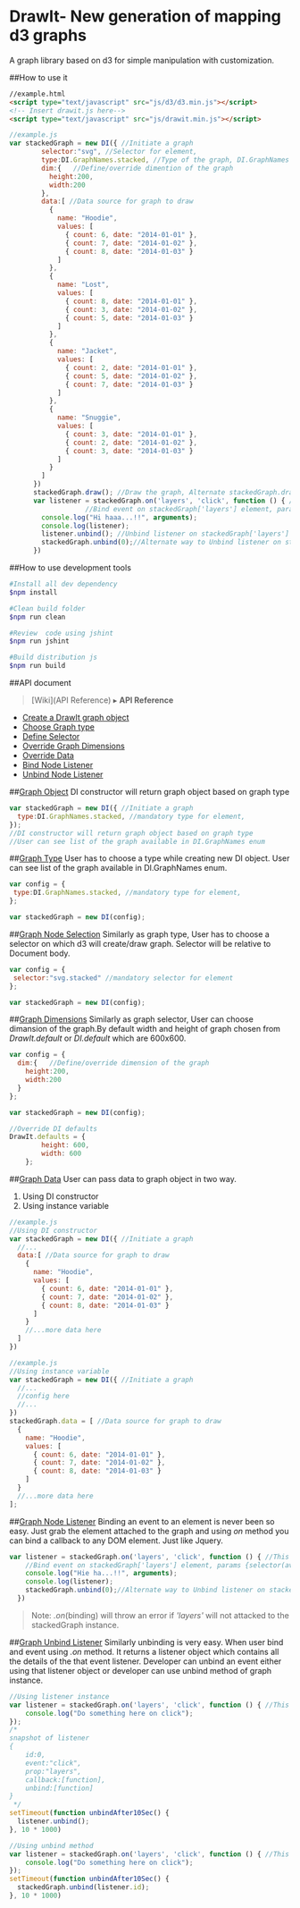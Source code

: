 # DrawIt- New generation of mapping d3 graphs
A graph library based on d3 for simple manipulation with customization.

##How to use it
```html
//example.html
<script type="text/javascript" src="js/d3/d3.min.js"></script>
<!-- Insert drawit.js here-->
<script type="text/javascript" src="js/drawit.min.js"></script>
```
```js
//example.js
var stackedGraph = new DI({ //Initiate a graph
        selector:"svg", //Selector for element,
        type:DI.GraphNames.stacked, //Type of the graph, DI.GraphNames contains list of the graph enum
        dim:{   //Define/override dimention of the graph
          height:200,
          width:200
        },
        data:[ //Data source for graph to draw
          {
            name: "Hoodie",
            values: [
              { count: 6, date: "2014-01-01" },
              { count: 7, date: "2014-01-02" },
              { count: 8, date: "2014-01-03" }
            ]
          },
          {
            name: "Lost",
            values: [
              { count: 8, date: "2014-01-01" },
              { count: 3, date: "2014-01-02" },
              { count: 5, date: "2014-01-03" }
            ]
          },
          {
            name: "Jacket",
            values: [
              { count: 2, date: "2014-01-01" },
              { count: 5, date: "2014-01-02" },
              { count: 7, date: "2014-01-03" }
            ]
          },
          {
            name: "Snuggie",
            values: [
              { count: 3, date: "2014-01-01" },
              { count: 2, date: "2014-01-02" },
              { count: 3, date: "2014-01-03" }
            ]
          }
        ]
      })
      stackedGraph.draw(); //Draw the graph, Alternate stackedGraph.draw(/*{data here}*/)
      var listener = stackedGraph.on('layers', 'click', function () { //This will return listener object
                   //Bind event on stackedGraph['layers'] element, params {selector(available in that graph), event, callback}
        console.log("Hi haaa...!!", arguments);
        console.log(listener);
        listener.unbind(); //Unbind listener on stackedGraph['layers'] element
        stackedGraph.unbind(0);//Alternate way to Unbind listener on stackedGraph['layers'] element, using listener id
      })
```
##How to use development tools
```bash
#Install all dev dependency
$npm install

#Clean build folder
$npm run clean

#Review  code using jshint
$npm run jshint

#Build distribution js
$npm run build
```
##API document
> [Wiki](API Reference) ▸ **API Reference** 


* [Create a DrawIt graph object](#graph-object) 
* [Choose Graph type](#graph-type)
* [Define Selector](#graph-node-selection)
* [Override Graph Dimensions](#graph-dimensions) 
* [Override Data](#graph-data) 
* [Bind Node Listener](#graph-node-listener) 
* [Unbind Node Listener](#graph-unbind-listener) 

##[Graph Object](#graph-object)
DI constructor will return graph object based on graph type
```js
var stackedGraph = new DI({ //Initiate a graph
  type:DI.GraphNames.stacked, //mandatory type for element,
});
//DI constructor will return graph object based on graph type
//User can see list of the graph available in DI.GraphNames enum
```

##[Graph Type](#graph-type)
User has to choose a type while creating new DI object. User can see list of the graph available in DI.GraphNames enum.
```js
var config = { 
 type:DI.GraphNames.stacked, //mandatory type for element,
};
```
```js
var stackedGraph = new DI(config);
```

##[Graph Node Selection](#graph-node-selection)
Similarly as graph type, User has to choose a selector on which d3 will create/draw graph. Selector will be relative to Document body.
```js
var config = { 
 selector:"svg.stacked" //mandatory selector for element
};
```
```js
var stackedGraph = new DI(config);
```

##[Graph Dimensions](#graph-dimensions) 
Similarly as graph selector, User can choose dimansion of the graph.By default width and height of graph chosen from *_DrawIt.default_* or *_DI.default_* which are 600x600. 
```js
var config = { 
  dim:{   //Define/override dimension of the graph
    height:200,
    width:200
  }
};
```
```js
var stackedGraph = new DI(config);
```
```js
//Override DI defaults
DrawIt.defaults = {
        height: 600,
        width: 600
    };
```

##[Graph Data](#graph-data) 
User can pass data to graph object in two way. 

1. Using DI constructor
2. Using instance variable
```js
//example.js
//Using DI constructor
var stackedGraph = new DI({ //Initiate a graph
  //...
  data:[ //Data source for graph to draw
    {
      name: "Hoodie",
      values: [
        { count: 6, date: "2014-01-01" },
        { count: 7, date: "2014-01-02" },
        { count: 8, date: "2014-01-03" }
      ]
    }
    //...more data here
  ]
})
``` 
```js
//example.js
//Using instance variable
var stackedGraph = new DI({ //Initiate a graph
  //...
  //config here
  //...
})
stackedGraph.data = [ //Data source for graph to draw
  {
    name: "Hoodie",
    values: [
      { count: 6, date: "2014-01-01" },
      { count: 7, date: "2014-01-02" },
      { count: 8, date: "2014-01-03" }
    ]
  }
  //...more data here
];
```

##[Graph Node Listener](#graph-node-listener) 
Binding an event to an element is never been so easy. Just grab the element attached to the graph and using *_on_* method you can bind a callback to any DOM element. Just like Jquery.
```js
var listener = stackedGraph.on('layers', 'click', function () { //This will return listener object
    //Bind event on stackedGraph['layers'] element, params {selector(available in that graph), event, callback}
    console.log("Hie ha...!!", arguments);
    console.log(listener);
    stackedGraph.unbind(0);//Alternate way to Unbind listener on stackedGraph['layers'] element, using listener id
  })
```
>Note: *_.on_*(binding) will throw an error if _'layers'_ will not attacked to the stackedGraph instance.

##[Graph Unbind Listener](#graph-unbind-listener) 
Similarly unbinding is very easy. When user bind and event using *_.on_* method. It returns a listener object which contains all the details of the that event listener. Developer can unbind an event either using that listener object or developer can use unbind method of graph instance.
```js
//Using listener instance
var listener = stackedGraph.on('layers', 'click', function () { //This will return listener object
    console.log("Do something here on click");
});
/*
snapshot of listener
{
    id:0,
    event:"click",
    prop:"layers",
    callback:[function],
    unbind:[function]
}
 */
setTimeout(function unbindAfter10Sec() {
  listener.unbind();
}, 10 * 1000)
```
```js
//Using unbind method
var listener = stackedGraph.on('layers', 'click', function () { //This will return listener object
    console.log("Do something here on click");
});
setTimeout(function unbindAfter10Sec() {
  stackedGraph.unbind(listener.id);
}, 10 * 1000)
```